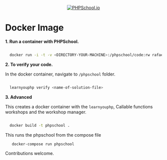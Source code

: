 
<p align="center">
  <a href="https://www.phpschool.io/">
    <img alt="PHPSchool.io" src="https://avatars1.githubusercontent.com/u/14904751?v=3&s=200">
  </a>
</p>

# Docker Image
    
**1. Run a container with PHPSchool.**
  
```bash

  docker run -i -t -v <DIRECTORY-YOUR-MACHINE>:/phpschool/code:rw rafaelcgstz/phpschool bash

```

**2. To verify your code.** 
	
In the docker container, navigate to `/phpschool` folder.

```bash

  learnyouphp verify <name-of-solution-file>

```
    
    
**3. Advanced**

This creates a docker container with the `learnyouphp`, Callable functions workshops and the workshop manager.

```bash

  docker build -t phpschool .  

```
This runs the phpschool from the compose file 

```bash
   docker-compose run phpschool
```
Contributions welcome.
